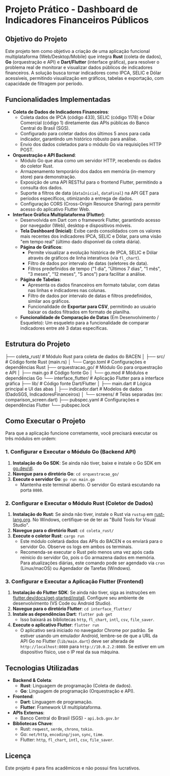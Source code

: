 # Projeto Prático - Dashboard de Indicadores Financeiros Públicos

## Objetivo do Projeto
Este projeto tem como objetivo a criação de uma aplicação funcional multiplataforma (Web/Desktop/Mobile) que integra **Rust** (coleta de dados), **Go** (orquestração e API) e **Dart/Flutter** (interface gráfica), para resolver o problema real de monitorar e visualizar dados públicos de indicadores financeiros. A solução busca tornar indicadores como IPCA, SELIC e Dólar acessíveis, permitindo visualização em gráficos, tabelas e exportação, com capacidade de filtragem por período.

## Funcionalidades Implementadas

* **Coleta de Dados de Indicadores Financeiros**:
    * Coleta dados de IPCA (código 433), SELIC (código 1178) e Dólar Comercial (código 1) diretamente das APIs públicas do Banco Central do Brasil (SGS).
    * Configurado para coletar dados dos últimos 5 anos para cada indicador, garantindo um histórico robusto para análise.
    * Envio dos dados coletados para o módulo Go via requisições HTTP POST.
* **Orquestração e API Backend**:
    * Módulo Go que atua como um servidor HTTP, recebendo os dados do coletor Rust.
    * Armazenamento temporário dos dados em memória (in-memory store) para demonstração.
    * Exposição de uma API RESTful para o frontend Flutter, permitindo a consulta dos dados.
    * Suporte a filtros de data (`dataInicial`, `dataFinal`) na API GET para períodos específicos, otimizando a entrega de dados.
    * Configuração CORS (Cross-Origin Resource Sharing) para permitir acesso do aplicativo Flutter Web.
* **Interface Gráfica Multiplataforma (Flutter)**:
    * Desenvolvida em Dart com o framework Flutter, garantindo acesso por navegador (Web), desktop e dispositivos móveis.
    * **Tela Dashboard (Inicial)**: Exibe cards consolidados com os valores mais recentes dos indicadores IPCA, SELIC e Dólar, para uma visão "em tempo real" (último dado disponível da coleta diária).
    * **Página de Gráficos**:
        * Permite visualizar a evolução histórica de IPCA, SELIC e Dólar através de gráficos de linha interativos (via `fl_chart`).
        * Filtro de dados por intervalo de datas (seletores de data).
        * Filtros predefinidos de tempo ("1 dia", "Últimos 7 dias", "1 mês", "3 meses", "12 meses", "5 anos") para facilitar a análise.
    * **Página de Tabelas**:
        * Apresenta os dados financeiros em formato tabular, com datas nas linhas e indicadores nas colunas.
        * Filtro de dados por intervalo de datas e filtros predefinidos, similar aos gráficos.
        * Funcionalidade de **Exportar para CSV**, permitindo ao usuário baixar os dados filtrados em formato de planilha.
    * **Funcionalidade de Comparação de Datas** (Em Desenvolvimento / Esqueleto): Um esqueleto para a funcionalidade de comparar indicadores entre até 3 datas específicas.

## Estrutura do Projeto
├── coleta_rust/             # Módulo Rust para coleta de dados do BACEN
│   ├── src/                 # Código fonte Rust (main.rs)
│   └── Cargo.toml           # Configurações e dependências Rust
├── orquestracao_go/         # Módulo Go para orquestração e API
│   ├── main.go              # Código fonte Go
│   └── go.mod               # Módulos e dependências Go
└── interface_flutter/       # Aplicação Flutter para a interface gráfica
├── lib/                 # Código fonte Dart/Flutter
│   ├── main.dart        # Lógica principal e UI das abas
│   ├── indicador.dart   # Modelos de dados (DadoSGS, IndicadoresFinanceiros)
│   └── screens/         # Telas separadas (ex: comparison_screen.dart)
├── pubspec.yaml         # Configurações e dependências Flutter
└── pubspec.lock
## Como Executar o Projeto

Para que a aplicação funcione corretamente, você precisará executar os três módulos em ordem:

### 1. Configurar e Executar o Módulo Go (Backend API)

1.  **Instalação do Go SDK**: Se ainda não tiver, baixe e instale o Go SDK em [go.dev/dl](https://go.dev/dl/).
2.  **Navegue para o diretório Go**: `cd orquestracao_go/`
3.  **Execute o servidor Go**: `go run main.go`
    * Mantenha este terminal aberto. O servidor Go estará escutando na porta `8080`.

### 2. Configurar e Executar o Módulo Rust (Coletor de Dados)

1.  **Instalação do Rust**: Se ainda não tiver, instale o Rust via `rustup` em [rust-lang.org](https://www.rust-lang.org/). No Windows, certifique-se de ter as "Build Tools for Visual Studio".
2.  **Navegue para o diretório Rust**: `cd coleta_rust/`
3.  **Execute o coletor Rust**: `cargo run`
    * Este módulo coletará dados das APIs do BACEN e os enviará para o servidor Go. Observe os logs em ambos os terminais.
    * Recomenda-se executar o Rust pelo menos uma vez após cada reinício do servidor Go, pois o Go armazena dados em memória. Para atualizações diárias, este comando pode ser agendado via `cron` (Linux/macOS) ou Agendador de Tarefas (Windows).

### 3. Configurar e Executar a Aplicação Flutter (Frontend)

1.  **Instalação do Flutter SDK**: Se ainda não tiver, siga as instruções em [flutter.dev/docs/get-started/install](https://flutter.dev/docs/get-started/install). Configure seu ambiente de desenvolvimento (VS Code ou Android Studio).
2.  **Navegue para o diretório Flutter**: `cd interface_flutter/`
3.  **Instale as dependências Dart**: `flutter pub get`
    * Isso baixará as bibliotecas `http`, `fl_chart`, `intl`, `csv`, `file_saver`.
4.  **Execute o aplicativo Flutter**: `flutter run`
    * O aplicativo será iniciado no navegador Chrome por padrão. Se estiver usando um emulador Android, lembre-se de que a URL da API Go no Flutter (`lib/main.dart`) deve ser alterada de `http://localhost:8080` para `http://10.0.2.2:8080`. Se estiver em um dispositivo físico, use o IP real da sua máquina.

## Tecnologias Utilizadas
* **Backend & Coleta**:
    * **Rust**: Linguagem de programação (Coleta de dados).
    * **Go**: Linguagem de programação (Orquestração e API).
* **Frontend**:
    * **Dart**: Linguagem de programação.
    * **Flutter**: Framework UI multiplataforma.
* **APIs Externas**:
    * Banco Central do Brasil (SGS) - `api.bcb.gov.br`
* **Bibliotecas Chave**:
    * Rust: `reqwest`, `serde`, `chrono`, `tokio`.
    * Go: `net/http`, `encoding/json`, `sync`, `time`.
    * Flutter: `http`, `fl_chart`, `intl`, `csv`, `file_saver`.


## Licença
Este projeto é para fins acadêmicos e não possui fins lucrativos.